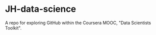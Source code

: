 # JH-data-science

A repo for exploring GitHub within the Coursera MOOC, "Data Scientists Toolkit".
